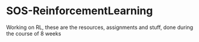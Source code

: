# SOS-ReinforcementLearning
Working on RL, these are the resources, assignments and stuff, done during the course of 8 weeks
